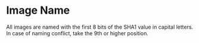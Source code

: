 # Image Name

All images are named with the first 8 bits of the SHA1 value in capital letters. In case of naming conflict, take the 9th or higher position.